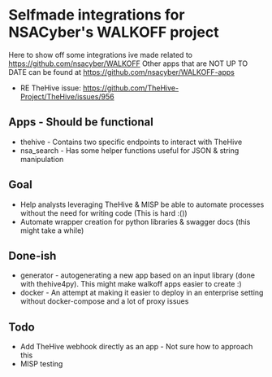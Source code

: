 # Selfmade integrations for NSACyber's WALKOFF project 
Here to show off some integrations ive made related to https://github.com/nsacyber/WALKOFF
Other apps that are NOT UP TO DATE can be found at https://github.com/nsacyber/WALKOFF-apps

* RE TheHive issue: https://github.com/TheHive-Project/TheHive/issues/956

## Apps - Should be functional
* thehive 		- Contains two specific endpoints to interact with TheHive
* nsa_search	- Has some helper functions useful for JSON & string manipulation

## Goal
* Help analysts leveraging TheHive & MISP be able to automate processes without the need for writing code (This is hard :()) 
* Automate wrapper creation for python libraries & swagger docs (this might take a while)

## Done-ish
* generator - autogenerating a new app based on an input library (done with thehive4py). This might make walkoff apps easier to create :) 
* docker - An attempt at making it easier to deploy in an enterprise setting without docker-compose and a lot of proxy issues

## Todo
* Add TheHive webhook directly as an app - Not sure how to approach this
* MISP testing

